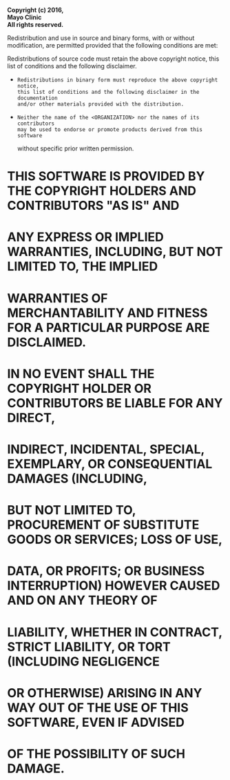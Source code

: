 __Copyright (c) 2016,__  
__Mayo Clinic__  
__All rights reserved.__  

Redistribution and use in source and binary forms, with or without modification,
are permitted provided that the following conditions are met:

Redistributions of source code must retain the above copyright notice, this
list of conditions and the following disclaimer.

-     Redistributions in binary form must reproduce the above copyright notice,
      this list of conditions and the following disclaimer in the documentation
      and/or other materials provided with the distribution.
 
-     Neither the name of the <ORGANIZATION> nor the names of its contributors
      may be used to endorse or promote products derived from this software
     without specific prior written permission.

# THIS SOFTWARE IS PROVIDED BY THE COPYRIGHT HOLDERS AND CONTRIBUTORS "AS IS" AND
# ANY EXPRESS OR IMPLIED WARRANTIES, INCLUDING, BUT NOT LIMITED TO, THE IMPLIED
# WARRANTIES OF MERCHANTABILITY AND FITNESS FOR A PARTICULAR PURPOSE ARE DISCLAIMED.
# IN NO EVENT SHALL THE COPYRIGHT HOLDER OR CONTRIBUTORS BE LIABLE FOR ANY DIRECT,
# INDIRECT, INCIDENTAL, SPECIAL, EXEMPLARY, OR CONSEQUENTIAL DAMAGES (INCLUDING,
# BUT NOT LIMITED TO, PROCUREMENT OF SUBSTITUTE GOODS OR SERVICES; LOSS OF USE, 
# DATA, OR PROFITS; OR BUSINESS INTERRUPTION) HOWEVER CAUSED AND ON ANY THEORY OF
# LIABILITY, WHETHER IN CONTRACT, STRICT LIABILITY, OR TORT (INCLUDING NEGLIGENCE
# OR OTHERWISE) ARISING IN ANY WAY OUT OF THE USE OF THIS SOFTWARE, EVEN IF ADVISED
# OF THE POSSIBILITY OF SUCH DAMAGE.
